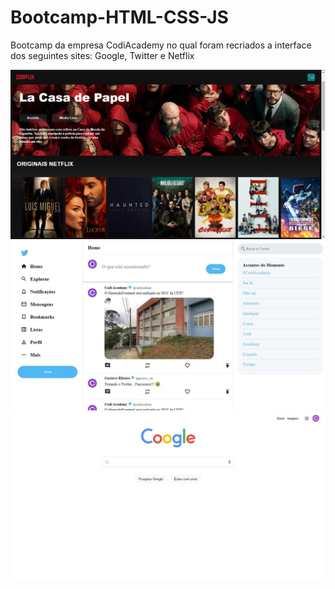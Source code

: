 # Bootcamp-HTML-CSS-JS
Bootcamp da empresa CodiAcademy no qual foram recriados a interface dos seguintes sites: Google, Twitter e Netflix
 

<img src="./Dia-3-Netflix/imagens/resultado-netflix.jpg" alt=""/>
<img src="./Dia-2-Twitter/resultado-twitter.jpg" alt=""/>
<img src="./Dia-1-Google/imagens/resultado-google.jpg" alt=""/>